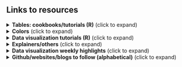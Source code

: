 ## Links to resources

<details>
  <summary><b>Tables: cookbooks/tutorials (R)</b> (click to expand)</summary>

<!-- toc -->
 
* [{gt}](https://gt.rstudio.com/) and [{gtExtras}](https://jthomasmock.github.io/gtExtras/) 
  * [Embedding custom HTML in gt tables](https://themockup.blog/posts/2020-10-31-embedding-custom-features-in-gt-tables/) by [Tom Mock](https://twitter.com/thomas_mock)
  * {gt} tables using #TidyTuesday data: [Jesse Mostipak](https://twitter.com/kierisi/status/1512798946778886144) and [Richard Iannone](https://twitter.com/riannone/status/1511387252903010305) 
    * [Table Battles Round 2: Crosswords](https://twitter.com/rstudio/status/1529138398849810432)
  * Richard Iannone || {gt} Intendo Game Data Project Walkthrough || RStudio] [YouTube video](https://www.youtube.com/watch?v=aPRVzk9pvno)
  * [Riding tables with {gt} and {gtExtras} tutorial](https://bjnnowak.netlify.app/2021/10/04/r-beautiful-tables-with-gt-and-gtextras/) by [Benjamin Nowak](https://twitter.com/BjnNowak)
  * Tables ([1](https://twitter.com/thomas_mock/status/1478485656552812549), [2](https://twitter.com/thomas_mock/status/1454213303065096200), [3](https://twitter.com/thomas_mock/status/1440352188102942721), [4](https://twitter.com/thomas_mock/status/1437792802495139852), [5](https://twitter.com/thomas_mock/status/1442541043019390982)) by [Tom Mock](https://twitter.com/thomas_mock)
* [reactable](https://glin.github.io/reactable/) and [{reactablefmtr}](https://kcuilla.github.io/reactablefmtr/) 
    * [{reactablefmtr} cookbook](https://kcuilla.github.io/reactablefmtr/articles/reactablefmtr_cookbook.html) by [Kyle Cuilla](https://twitter.com/kc_analytics)
    * #TidyTuesday tables ([1](https://twitter.com/schmid_07/status/1480915022041788418),[2](https://twitter.com/schmid_07/status/1488596892242124800)) by [Bill Schmid](https://twitter.com/schmid_07)
* [RStudio Community Table Gallery](https://www.rstudio.com/blog/rstudio-community-table-gallery/) (lots of tables with #rstats code)
    *  RStudio table contest 2021 {gt} [tutorial](https://rpubs.com/JackDavison/gt-openair) by [Jack Davison](https://twitter.com/JDavison_) 
    *  RStudio table contest 2020 {gt} [tutorial](https://rpubs.com/kaustav/table_contest_2020) by [Kaustav Sen](https://twitter.com/kustav_sen)
<!-- toc -->
 
<!-- tocstop -->
</details>


<details>
  <summary><b>Colors</b> (click to expand)</summary>

<!-- toc -->
* [Lisa Charlotte Muth](https://twitter.com/lisacmuth) in [Datawrapper Blog](https://blog.datawrapper.de/)
  * [An alternative to pink & blue: Colors for gender data](https://blog.datawrapper.de/gendercolor/)
  * [How to pick more beautiful colors for your data visualizations](https://blog.datawrapper.de/beautifulcolors/)
  * [A detailed guide to colors in data vis style guides](https://blog.datawrapper.de/colors-for-data-vis-style-guides/)
  * [When to use sequential and when to use diverging color scales](https://blog.datawrapper.de/diverging-vs-sequential-color-scales/)
* [Very Peri Pantone 2022 Divergence for Data Visualization](https://nightingaledvs.com/very-peri-pantone-2022-divergence-for-data-visualization/) by Theresa-Marie Rhyne (nightingaledvs.com)
* [4 Ways to use colors in ggplot more efficiently](https://albert-rapp.de/post/2022-02-19-ggplot2-color-tips-from-datawrapper/) by [Albert Rapp](https://twitter.com/rappa753)
* Twitter:
  * Moriah Taylor's [Twitter thread](https://twitter.com/moriah_taylor58/status/1395431000977649665?ref_src=twsrc%5Etfw%7Ctwcamp%5Etweetembed%7Ctwterm%5E1395431000977649665%7Ctwgr%5E%7Ctwcon%5Es1_&ref_url=https%3A%2F%2Fwww.r-bloggers.com%2F2021%2F12%2Ftop-21-rstats-tweets-of-2021%2F) on Colors in R
  * Cédric Scherer's [Twitter post](https://twitter.com/CedScherer/status/1426154575858442245) on Extending colors in R 
  * [Idescribled's [Twitter post](https://twitter.com/Indescribled/status/1426315389336686599) on Extending colors in R 
  * Cédric Scherer's [Twitter thread](https://twitter.com/CedScherer/status/1526819424136843264) on color palette examples (sequential, diverging, rainbow, qualitative) 
<!-- toc -->
 
<!-- tocstop -->
</details>    
    
    
<details>
  <summary><b>Data visualization tutorials (R)</b> (click to expand)</summary>

<!-- toc -->
 
* Collection of ggplot2 tutorials by Cédric Scherer [Twitter thread](https://twitter.com/CedScherer/status/1441126976870252548?s=20)
* [Combining inset plots with facets using ggplot](https://clarewest.github.io/blog/post/2019-08-27-combining-inset-plots-with-facets-using-ggplot/) by [Clare West](https://twitter.com/claree_west)
* [Cool Word Clouds in R](https://spencerschien.info/post/data_viz_how_to/dense_word_clouds/) by [Spencer Schien](https://twitter.com/MrPecners)
* [Create an Extended Dumbbell Plot in R with ggplot2](https://toebr.github.io/ggplot2_extended_dumbbell_plot_tutorial/) by [Tobias Stalder](https://twitter.com/toeb18)
* [Customize the axis scales for individual ggplot facets](https://genchanghsu.github.io/ggGallery/posts/2021-09-11-post-7-customize-the-axis-scales-for-individual-facets/) by Gen-Chang Hsu
* [Exploring other ggplot2 geoms](https://ivelasq.rbind.io/blog/other-geoms/) by [Isabella Velásquez](https://twitter.com/ivelasq3)
* [How to use Fonts and Icons in ggplot](https://albert-rapp.de/post/2022-03-04-fonts-and-icons/) by [Albert Rapp](https://twitter.com/rappa753)
* [Hybrid map: Chloropleth X Time series](https://bjnnowak.netlify.app/2021/09/28/r-hybrid-map-chlorpleth-x-time-series/) by [Benjamin Nowak](https://twitter.com/BjnNowak)
* [Mapping isochrones in {ggplot2}](https://jamiehudson.netlify.app/post/) by [Jamie Hudson](https://twitter.com/Jamie_Bio)
* [Network analysis with {tidygraph}](https://bjnnowak.netlify.app/2021/09/30/r-network-analysis-with-tidygraph/) by [Benjamin Nowak](https://twitter.com/BjnNowak)
* [Plot RGB satellite imagery in true-color with ggplot2 in R](https://medium.com/@tobias.stalder.geo/plot-rgb-satellite-imagery-in-true-color-with-ggplot2-in-r-10bdb0e4dd1f) by [Tobias Stalder](https://twitter.com/toeb18/status/1532455477166194688)
* Route finding (sfnetwork vignettes) [Twitter post](https://twitter.com/quite_grey/status/1411785842520203266) by not quite my grey (@quite_grey)
* Using thumbnails in ggplot2 [Twitter post](https://twitter.com/quite_grey/status/1486294048151326726) by not quite my grey (@quite_grey)
* Recreations
  * [Starting 2022 Off With A Fairly Complex {ggplot2} Recreation Plot](https://rud.is/b/2022/01/04/starting-2022-off-with-a-fairly-complex-ggplot2-recreation-plot/) by [Bob Rudis](https://twitter.com/hrbrmstr)
  * [Recreating the New York Times COVID-19 Spiral Graph](https://bydata.github.io/nyt-corona-spiral-chart/) by [Ansgar Wolsing](https://twitter.com/_ansgar)
* [Storytelling in ggplot using rounded rectangles](https://albert-rapp.de/post/2022-05-01-use-grobs-to-get-rounded-corners/) by by [Albert Rapp](https://twitter.com/rappa753)
* [The R Graph Gallery](https://r-graph-gallery.com/)
  * [Line chart with labels at end of lines](https://r-graph-gallery.com/web-line-chart-with-labels-at-end-of-line.html) by [Cédric Scherer](https://twitter.com/CedScherer) on [R Graph Gallery](https://r-graph-gallery.com/)
  * [Time series with conditional area fill and geofaceting in ggplot2](https://r-graph-gallery.com/web-line-chart-with-labels-at-end-of-line.html) by [Georgios Karamanis](https://twitter.com/geokaramanis) on [R Graph Gallery](https://r-graph-gallery.com/)  
* Visualising distributions
  * {ggdist} [articles](https://mjskay.github.io/ggdist/index.html) by [Matthew Kay](https://twitter.com/mjskay) 
  * {gghalves} [vignette](https://erocoar.github.io/gghalves/) by Frederik Tiedemann
  * [ggdist: Make a Raincloud Plot to Visualize Distribution in ggplot2](https://www.r-bloggers.com/2021/07/ggdist-make-a-raincloud-plot-to-visualize-distribution-in-ggplot2/) by Business Science in R bloggers 
  * [Beyond Bar and Box Plots](https://z3tt.github.io/beyond-bar-and-box-plots/) by [Cédric Scherer](https://twitter.com/CedScherer)
  * [Visualising distributions with raincloud plots (and how to create them with ggplot2)](https://www.cedricscherer.com/2021/06/06/visualizing-distributions-with-raincloud-plots-and-how-to-create-them-with-ggplot2/)
  * Nicola Rennie's [twitter post](https://twitter.com/nrennie35/status/1514996175753125888) for #30DayChartChallenge #Day15 
* Visualising uncertainty 
  * [Uncertainty Examples](https://github.com/mjskay/uncertainty-examples) by [Matthew Kay](https://twitter.com/mjskay)
  * Tidydata and Bayesian analysis making uncertainty visualization fun ([Youtube video](https://www.youtube.com/watch?v=vqzO-9LSoG4&t=2s))
  * A biased tour of uncertainty visualization zoo ([Youtube video](https://www.youtube.com/watch?v=E1kSnWvqCw0&t=1780s))
  * [Visualizing the Uncertainty in Data](https://flowingdata.com/2018/01/08/visualizing-the-uncertainty-in-data/) by [Nathan Yau](http://twitter.com/flowingdata)
  * [16 Visualizing uncertainty](https://clauswilke.com/dataviz/visualizing-uncertainty.html) in [Fundamentals of Data Visualization book by Claus O. Wilke](https://clauswilke.com/dataviz/)
 <!-- toc -->
 
<!-- tocstop -->
</details> 

<details>
  <summary><b>Explainers/others</b> (click to expand)</summary>

<!-- toc -->
* #TidyTuesday screencasts, [R Screencasts](https://www.rscreencasts.com/)
* A curated list of awesome rayshader and rayrender resources and shiny things on [github](https://github.com/marcosci/awesome-rayshader-rayrender) by [Marco Sciaini](https://twitter.com/shinysci)
* [Analysis of the voting *patterns* with widyr] by [Julia Silge](https://twitter.com/juliasilge)
* [dataviz-inspiration.com](https://www.dataviz-inspiration.com/) by [Yan Holtz @R_Graph_Gallery](https://twitter.com/R_Graph_Gallery)
* Data viz challenges
    * 30DayChartChallenge 2022 [website](https://30daychartchallenge.org/twentytwo/)
    * 30DayChartChallenge 2021: rstats edition [github](https://github.com/dominicroye/rstats-chart-challenge-2021)
    * 30DayMapChallenge [website](https://30daymapchallenge.com/)
    * 30DayMapChallenge 2022 rstats map gallery [website](https://david.frigge.nz/3RDayMapChallenge/maps.html) 
* [Expansion for discrete scale](https://github.com/ch-bu/ggplot2-fundamentals/blob/main/cheatsheets/09_ggplot2_fundamentals_cheatsheet_expansion_discrete.pdf) by [Christian Burkhart](https://twitter.com/ChBurkhartk)
* [Free DataViz Tools & Resources](https://policyviz.com/2022/02/14/free-dataviz-tools-resources/) blog post on [Policy Viz](https://policyviz.com/) 
* [ggplot2 cheatsheets](https://christianb.gumroad.com/l/ggplot2cheatsheets) by Christian Burkhart 
* [Mistakes, we’ve drawn a few](https://medium.economist.com/mistakes-weve-drawn-a-few-8cdd8a42d368) article by Sarah Leo
* [R vs Python — Live Stream Analysis](https://amitlevinson.com/blog/r-and-python/) by [Amit Grinson @Amit_Levinson](https://twitter.com/Amit_Levinson/status/1532439223952887812)
* [RMarkdown for Reproducible Reporting](https://twitter.com/thomas_mock/status/1519405395177086983) by [Tom Mock](https://twitter.com/thomas_mock)
* [Relative coordinates or NPC in ggplot2](https://www.christophenicault.com/post/npc_ggplot2/) by [Christophe Nicault](https://twitter.com/cnicault)
* [Script](https://twitter.com/thomas_mock/status/1531318119016370177) to get all the functions in a #RStats package and their arguments by Tom Mock (@thomas_mock)
* [Sharing nice code with addins and IDE tools](https://luisdva.github.io/rstats/cleaner-code/) by [Luis D. Verde Arregoitia](https://twitter.com/LuisDVerde)
* [Understanding text size and resolution in ggplot2](https://www.christophenicault.com/post/understand_size_dimension_ggplot2/) by [Christophe Nicault](https://twitter.com/cnicault)
* Twitter:
  * Cara Thompson's [Twitter thread](https://twitter.com/cararthompson/status/1511812876016799758) on rstats tips for #30DayChartChallenge
  * Cédric Scherer's [Twitter thread](https://twitter.com/CedScherer/status/1493345985958924291) on annotations.
  * Cédric Scherer's [Twitter thread](https://twitter.com/CedScherer/status/1513997439157649408) #30DayChartChallenge #Day12 theme day: Economist theme, contains data visualization comparisions 
  * Colin Angus's [Twitter thread](https://twitter.com/VictimOfMaths/status/1514220648524046340) on his #30DayChartChallenge #Day12 data visualization thought process.
  * François Valentin's [Twitter thread](https://twitter.com/valen10francois/status/1524040709862576131?s=21&t=TRQljRvuYXzrmKPaNZ3djQ) on old historic maps overlap with modern political maps (h/t [Georgios Karamanis](https://twitter.com/geokaramanis))
  * [@WeAreRLadies](https://twitter.com/WeAreRLadies) tips/ideas/analysis 
    * [day 1](https://twitter.com/WeAreRLadies/status/1515876540394852354), [day 2](https://twitter.com/WeAreRLadies/status/1516256907836674053), [day 3](https://twitter.com/WeAreRLadies/status/1516671536497045506), [day 4](https://twitter.com/WeAreRLadies/status/1516997091109015552), [day 5](https://twitter.com/WeAreRLadies/status/1517402976062967808), [day 6](https://twitter.com/WeAreRLadies/status/1517749920262160384) twitter thread
        * [Code](https://github.com/emitanaka/wearerladies) on Github

 <!-- toc -->
 
<!-- tocstop -->
</details>     

<details>
  <summary><b>Data visualization weekly highlights</b> (click to expand)</summary>

<!-- toc -->  

* [AnyChart DataViz Weekly](https://www.anychart.com/blog/category/data-visualization-weekly/)
* [Datawrapper Dispatch](https://blog.datawrapper.de/category/data-vis-dispatch/)
* [Navigating The Dataverse By ANNAPURANI VAIDYANATHAN](https://www.getrevue.co/profile/NavigatingTheDataverse)
* [The Moksha Roundup](https://mokshadata.studio/roundup/)
* [R Weekly](https://rweekly.org/) 

 <!-- toc -->
 
<!-- tocstop -->
</details>  

<details>
  <summary><b>Github/websites/blogs to follow (alphabetical)</b> (click to expand)</summary>

<!-- toc -->  

* Abdoul Madjid [Github](https://github.com/AbdoulMa)
* Albert Rapp [Website](https://albert-rapp.de/post/)
* Amit Levinson [Github](https://github.com/AmitLevinson), [blog](https://amitlevinson.com/)
* Andy Baker [Github](https://github.com/AndyABaker)
* Ansgar Wolsing [Github](https://github.com/bydata)
* Benjamin Nowak [Github](https://github.com/BjnNowak), [blog](https://bjnnowak.netlify.app/) 
* Cara Thompson [Github](https://github.com/cararthompson)
* Cédric Scherer [Github](https://github.com/z3tt), [blog](https://www.cedricscherer.com/)
* Charlie Gallagher [Github](https://github.com/charlie-gallagher)
* Christian Gebhard [Github](https://github.com/nucleic-acid) ,[blog](https://jollydata.blog/blog.html)
* Christophe Nicault [Github](https://github.com/cnicault), [website](https://www.christophenicault.com/articles/) 
* Colin Angus [Github](https://github.com/VictimOfMaths)
* Dan @FilmicAesthetic [Github](https://github.com/filmicaesthetic)
* Daniel Oehm [website](http://gradientdescending.com/)
* Dr. Dominic Royé [Github](https://github.com/dominicroye), [blog](https://dominicroye.github.io/en/)
* Federica Gazzelloni [Github](https://github.com/Fgazzelloni), [blog](https://federicagazzelloni.netlify.app/blog/)
* Fiona Lee [Github](https://github.com/fi-lees) for #TidyTuesday data visualization walkthroughs
* Georgios Karamanis [Github](https://github.com/gkaramanis), [blog](https://karaman.is/blog)
* Hugh Graham [Github](https://github.com/h-a-graham)
* Ícaro Bernardes [Github](https://github.com/IcaroBernardes)
* Iker Rivas-González [Github](https://github.com/rivasiker)
* Isabella Velásquez [blog](https://ivelasq.rbind.io/)
* Isaac Arroyo [Github](https://github.com/isaacarroyov)
* Jack Davison [Github](https://github.com/jack-davison)
* Jake Kaupp [Github](https://github.com/jkaupp)
* Jamie Hudson [Github](https://github.com/HudsonJamie), [website](https://jamiehudson.netlify.app/post/)
* Javier Tamayo-Leiva [Github](https://github.com/TamayoLeivaJ)
* Jonathan Kitt [Github](https://github.com/KittJonathan)
* Julia Silge [blog](https://juliasilge.com/blog/)
* Katie Press [blog](https://kpress.dev/blog/tidy-tuesday-nyt-bestsellers/)
* Kaustav Sen [Github](https://github.com/kaustavSen)
* Kyle Cuilla [website](https://uncharteddata.netlify.app/)
* Lisa DeBruine [#30DayChartChallenge tutorials](https://debruine.github.io/30DCC-2022/)
* Lisa Lendway [blog](https://lisalendway.netlify.app/blog.html)
* Luis D. Verde Arregoitia [website](https://luisdva.github.io/)
* Luis Freites [Github](https://github.com/luisfrein), [blog](https://luisdva.github.io/)
* Margaret Siple [Github](https://github.com/mcsiple)
* Milos Popovic [blog](https://milospopovic.net/blog/) for map tutorials 
* Near and Distant [Github](https://github.com/NearAndDistant), [blog](https://nearanddistant.co.uk/)
* Nicola Rennie [Github](https://github.com/nrennie), [blog](https://nrennie.rbind.io/blog/)
* Pablo Alvarez [Github](https://github.com/Pablo-Alvarez-Baeza)
* Richard Vogg [Github](https://github.com/richardvogg), [blog](https://r-vogg-blog.netlify.app/)
* Shannon Pileggi [PipingHotData - blog](https://www.pipinghotdata.com/blog.html)
* Spencer Schien [Github](https://github.com/Pecners), [website](https://spencerschien.info/)
* Tanya Shapiro [Github](https://github.com/tashapiro), [website](https://www.tanyashapiro.com/interactive-visuals)
* Thom-Ivar van Dijk [Github](https://github.com/TIvanDijk)
* Tom Mock [Github](https://github.com/jthomasmock), [The Mockup Blog](https://themockup.blog) 
 
 <!-- toc -->
 
<!-- tocstop -->
</details>  

